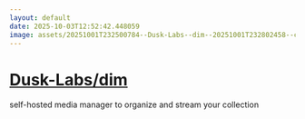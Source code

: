 ```yaml
---
layout: default
date: 2025-10-03T12:52:42.448059
image: assets/20251001T232500784--Dusk-Labs--dim--20251001T232802458--cropped.png
---
```


# [Dusk-Labs/dim](https://github.com/Dusk-Labs/dim)

self-hosted media manager to organize and stream your collection
